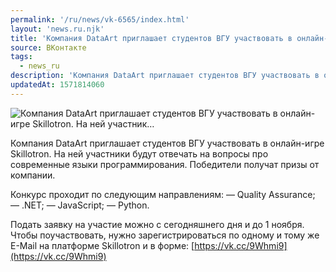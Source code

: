 ```yaml
---
permalink: '/ru/news/vk-6565/index.html'
layout: 'news.ru.njk'
title: 'Компания DataArt приглашает студентов ВГУ участвовать в онлайн-игре Skillotron. На ней участник…'
source: ВКонтакте
tags:
  - news_ru
description: 'Компания DataArt приглашает студентов ВГУ участвовать в онлайн-игре Skillotron. На ней участник…'
updatedAt: 1571814060
---
```

![Компания DataArt приглашает студентов ВГУ участвовать в онлайн-игре Skillotron. На ней участник…](https://sun9-59.userapi.com/impf/c857236/v857236422/18365/h44t3ccJdxs.jpg?size=1280x720&quality=96&proxy=1&sign=d97fcc75778ac8fc01f50e9b7bfe0eba&c_uniq_tag=MKrvo5xlnpeQVAEitxi1ilvpp8Vd9xKu4efqFfMgzeE&type=album)

Компания DataArt приглашает студентов ВГУ участвовать в онлайн-игре Skillotron. На ней участники будут отвечать на вопросы про современные языки программирования. Победители получат призы от компании.

Конкурс проходит по следующим направлениям:
— Quality Assurance;
— .NET;
— JavaScript;
— Python.

Подать заявку на участие можно с сегодняшнего дня и до 1 ноября. Чтобы поучаствовать, нужно зарегистрироваться по одному и тому же E-Mail на платформе Skillotron и в форме: [https://vk.cc/9Whmi9](https://vk.cc/9Whmi9)
